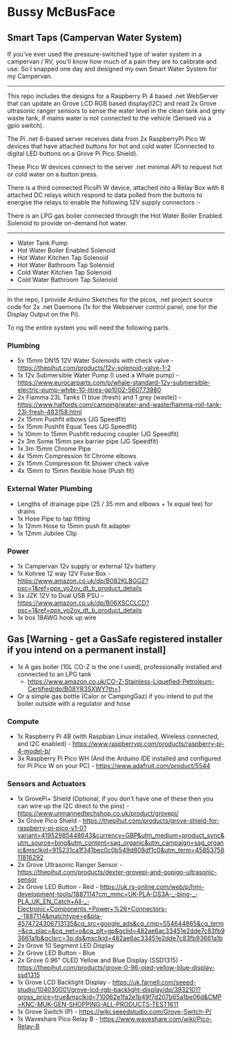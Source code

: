# Bussy McBusFace
## Smart Taps (Campervan Water System)

If you've ever used the pressure-switched type of water system in a campervan / RV, you'll know how much of a pain they are to calibrate and use. So I snapped one day and designed my own Smart Water System for my Campervan. 

---------------------------------

This repo includes the designs for a Raspberry Pi 4 based .net WebServer that can update an Grove LCD RGB based display(I2C) and read 2x Grove ultrasonic ranger sensors to sense the water level in the clean tank and grey waste tank, if mains water is not connected to the vehicle (Sensed via a gpio switch).

The Pi .net 6-based server receives data from 2x RaspberryPi Pico W devices that have attached buttons for hot and cold water (Connected to digital LED buttons on a Grove Pi Pico Shield).

These Pico W devices connect to the server .net minimal API to request hot or cold water on a button press.

There is a third connected PicoPi W device, attached into a Relay Box with 8 attached DC relays which respond to data polled from the buttons to energise the relays to enable the following 12V supply connectors :-

There is an LPG gas boiler connected through the Hot Water Boiler Enabled Solenoid to provide on-demand hot water. 

---------------------------------
- Water Tank Pump
- Hot Water Boiler Enabled Solenoid
- Hot Water Kitchen Tap Solenoid
- Hot Water Bathroom Tap Solenoid
- Cold Water Kitchen Tap Solenoid
- Cold Water Bathroom Tap Solenoid
---------------------------------

In the repo, I provide Arduino Sketches for the picos, .net project source code for 2x .net Daemons (1x for the Webserver control panel, one for the Display Output on the Pi). 

To rig the entire system you will need the following parts.

### Plumbing
- 5x 15mm DN15 12V Water Solenoids with check valve - https://thepihut.com/products/12v-solenoid-valve-1-2
- 1x 12v Submersible Water Pump (I used a Whale pump) - https://www.eurocarparts.com/p/whale-standard-12v-submersible-electric-pump-white-10-litres-gp1002-560773980
- 2x Fiamma 23L Tanks (1 blue (fresh) and 1 grey (waste)) - https://www.halfords.com/camping/water-and-waste/fiamma-roll-tank-23l-fresh-483158.html
- 2x 15mm Pushfit elbows (JG Speedfit)
- 5x 15mm Pushfit Equal Tees (JG Speedfit)
- 1x 10mm to 15mm Pushfit reducing coupler (JG Speedfit) 
- 2x 3m Some 15mm pex barrier pipe (JG Speedfit)
- 1x 3m 15mm Chrome Pipe 
- 4x 15mm Compression fit Chrome elbows
- 2x 15mm Compression fit Shower check valve 
- 4x 15mm to 15mm flexible hose (Push fit)

### External Water Plumbing
- Lengths of drainage pipe (25 / 35 mm and elbows + 1x equal tee) for drains
- 1x Hose Pipe to tap fitting
- 1x 12mm Hose to 15mm push fit adapter
- 1x 12mm Jubilee Clip

### Power
- 1x Campervan 12v supply or external 12v battery
- 1x Kohree 12 way 12V Fuse Box - https://www.amazon.co.uk/dp/B082KLBGGZ?psc=1&ref=ppx_yo2ov_dt_b_product_details
- 3x JZK 12V to Dual USB PSU - https://www.amazon.co.uk/dp/B06XSCCLCD?psc=1&ref=ppx_yo2ov_dt_b_product_details
- 1x box 18AWG hook up wire 
  
## Gas [Warning - get a GasSafe registered installer if you intend on a permanent install]
- 1x A gas boiler (10L CO-Z is the one I used), professionally installed and connected to an LPG tank
  - https://www.amazon.co.uk/CO-Z-Stainless-Liquefied-Petroleum-Certified/dp/B08YR3SXWY?th=1
- Or a simple gas bottle (Calor or CampingGaz) if you intend to put the boiler outside with a regulator and hose

### Compute
- 1x Raspberry Pi 4B (with Raspbian Linux installed, Wireless connected, and I2C enabled) - https://www.raspberrypi.com/products/raspberry-pi-4-model-b/
- 3x Raspberry Pi Pico WH (And the Arduino IDE installed and configured for Pi Pico W on your PC) - https://www.adafruit.com/product/5544
  
### Sensors and Actuators
- 1x GrovePi+ Shield (Optional, if you don't have one of these then you can wire up the I2C direct to the pins) - https://www.unmannedtechshop.co.uk/product/grovepi/
- 3x Grove Pico Shield - https://thepihut.com/products/grove-shield-for-raspberry-pi-pico-v1-0?variant=41952985448643&currency=GBP&utm_medium=product_sync&utm_source=bing&utm_content=sag_organic&utm_campaign=sag_organic&msclkid=915231ca1f341bec0c0b549d808df1c0&utm_term=4585375811816292
- 2x Grove Ultrasonic Ranger Sensor - https://thepihut.com/products/dexter-grovepi-and-gopigo-ultrasonic-sensor
- 2x Grove LED Button - Red - https://uk.rs-online.com/web/p/hmi-development-tools/1887114?cm_mmc=UK-PLA-DS3A-_-bing-_-PLA_UK_EN_Catch+All-_-Electronic+Components,+Power+%26+Connectors-_-1887114&matchtype=e&pla-4574724306713135&cq_src=google_ads&cq_cmp=554644865&cq_term=&cq_plac=&cq_net=o&cq_plt=gp&gclid=482ae6ac33451e2dde7c83fb93661a1b&gclsrc=3p.ds&msclkid=482ae6ac33451e2dde7c83fb93661a1b
- 2x Grove 10 Segment LED Display 
- 2x Grove LED Button - Blue
- 2x Grove 0.96" OLED Yellow and Blue Display (SSD1315) - https://thepihut.com/products/grove-0-96-oled-yellow-blue-display-ssd1315
- 1x Grove LCD Backlight Display - https://uk.farnell.com/seeed-studio/104030001/grove-lcd-rgb-backlight-display/dp/3932101?gross_price=true&msclkid=710062e1fa2e1b49f7d207b65a1be06d&CMP=KNC-MUK-GEN-SHOPPING-ALL-PRODUCTS-TEST1611
- 1x Grove Switch (P) - https://wiki.seeedstudio.com/Grove-Switch-P/
- 1x Waveshare Pico Relay B - https://www.waveshare.com/wiki/Pico-Relay-B
